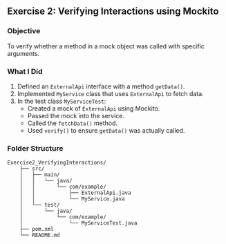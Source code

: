 ## Exercise 2: Verifying Interactions using Mockito

### Objective
To verify whether a method in a mock object was called with specific arguments.

### What I Did
1. Defined an `ExternalApi` interface with a method `getData()`.
2. Implemented `MyService` class that uses `ExternalApi` to fetch data.
3. In the test class `MyServiceTest`:
    - Created a mock of `ExternalApi` using Mockito.
    - Passed the mock into the service.
    - Called the `fetchData()` method.
    - Used `verify()` to ensure `getData()` was actually called.

### Folder Structure

```
Exercise2_VerifyingInteractions/
    ├── src/
    │   ├── main/
    │   │   └── java/
    │   │       └── com/example/
    │   │           ├── ExternalApi.java
    │   │           └── MyService.java
    │   └── test/
    │       └── java/
    │           └── com/example/
    │               └── MyServiceTest.java
    ├── pom.xml
    └── README.md
```